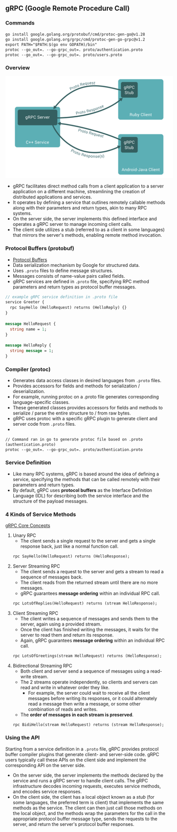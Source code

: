 ## gRPC (Google Remote Procedure Call)

### Commands

```
go install google.golang.org/protobuf/cmd/protoc-gen-go@v1.28
go install google.golang.org/grpc/cmd/protoc-gen-go-grpc@v1.2
export PATH="$PATH:$(go env GOPATH)/bin"
protoc --go_out=. --go-grpc_out=. proto/authentication.proto
protoc --go_out=. --go-grpc_out=. proto/users.proto
```

### Overview

<img src="./diagrams/gRPC-overview.svg" style="background-color:white; padding: 10px;" />

- gRPC facilitates direct method calls from a client application to a server application on a different machine, streamlining the creation of distributed applications and services.
- It operates by defining a service that outlines remotely callable methods along with their parameters and return types, akin to many RPC systems.
- On the server side, the server implements this defined interface and operates a gRPC server to manage incoming client calls.
- The client side utilizes a stub (referred to as a client in some languages) that mirrors the server's methods, enabling remote method invocation.

### Protocol Buffers (protobuf)

- [Protocol Buffers](https://protobuf.dev/overview/)
- Data serialization mechanism by Google for structured data.
- Uses `.proto` files to define message structures.
- Messages consists of name-value pairs called fields.
- gRPC services are defined in `.proto` file, specifying RPC method parameters and return types as protocol buffer messages.

```proto
// example gRPC service definition in .proto file
service Greeter {
  rpc SayHello (HelloRequest) returns (HelloReply) {}
}

message HelloRequest {
  string name = 1;
}

message HelloReply {
  string message = 1;
}
```

### Compiler (protoc)

- Generates data access classes in desired languages from `.proto` files.
- Provides accessors for fields and methods for serialization / deserialization.
- For example, running protoc on a .proto file generates corresponding language-specific classes.
- These generated classes provides accessors for fields and methods to serialize / parse the entire structure to / from raw bytes.
- gRPC uses protoc with a specific gRPC plugin to generate client and server code from `.proto` files.
-

```
// Command ran in go to generate protoc file based on .proto (authentication.proto)
protoc --go_out=. --go-grpc_out=. proto/authentication.proto
```

### Service Definition

- Like many RPC systems, gRPC is based around the idea of defining a service, specifying the methods that can be called remotely with their parameters and return types.
- By default, gRPC uses **protocol buffers** as the Interface Definition Language (IDL) for describing both the service interface and the structure of the payload messages.

### 4 Kinds of Service Methods

[gRPC Core Concepts](https://grpc.io/docs/what-is-grpc/core-concepts/)

1. Unary RPC
   - The client sends a single request to the server and gets a single response back, just like a normal function call.
   ```proto
   rpc SayHello(HelloRequest) returns (HelloResponse);
   ```
2. Server Streaming RPC
   - The client sends a request to the server and gets a stream to read a sequence of messages back.
   - The client reads from the returned stream until there are no more messages.
   - gRPC guarantees **message ordering** within an individual RPC call.
   ```proto
   rpc LotsOfReplies(HelloRequest) returns (stream HelloResponse);
   ```
3. Client Streaming RPC
   - The client writes a sequence of messages and sends them to the server, again using a provided stream.
   - Once the client has finished writing the messages, it waits for the server to read them and return its response.
   - Again, gRPC guarantees **message ordering** within an individual RPC call.
   ```proto
   rpc LotsOfGreetings(stream HelloRequest) returns (HelloResponse);
   ```
4. Bidirectional Streaming RPC
   - Both client and server send a sequence of messages using a read-write stream.
   - The 2 streams operate independently, so clients and servers can read and write in whatever order they like.
     - For example, the server could wait to receive all the client messages before writing its responses, or it could alternately read a message then write a message, or some other combination of reads and writes.
   - The **order of messages in each stream is preserved**.
   ```proto
   rpc BidiHello(stream HelloRequest) returns (stream HelloResponse);
   ```

### Using the API

Starting from a service definition in a `.proto` file, gRPC provides protocol buffer compiler plugins that generate client- and server-side code. gRPC users typically call these APIs on the client side and implement the corresponding API on the server side.

- On the server side, the server implements the methods declared by the service and runs a gRPC server to handle client calls. The gRPC infrastructure decodes incoming requests, executes service methods, and encodes service responses.
- On the client side, the client has a local object known as a _stub_ (for some languages, the preferred term is client) that implements the same methods as the service. The client can then just call those methods on the local object, and the methods wrap the parameters for the call in the appropriate protocol buffer message type, sends the requests to the server, and return the server's protocol buffer responses.
